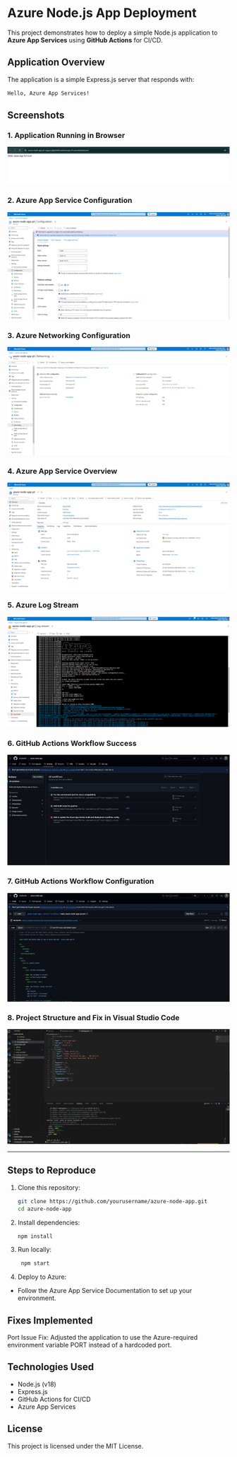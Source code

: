 # Azure Node.js App Deployment

This project demonstrates how to deploy a simple Node.js application to **Azure App Services** using **GitHub Actions** for CI/CD.

## Application Overview

The application is a simple Express.js server that responds with:
```bash
Hello, Azure App Services!
```


## Screenshots

### 1. Application Running in Browser
![Application Running](./images/application-running-browser.png)

### 2. Azure App Service Configuration
![Azure Configuration](./images/azure-app-service-configuration.png)

### 3. Azure Networking Configuration
![Azure Networking](./images/azure-app-service-networking.png)

### 4. Azure App Service Overview
![Azure Overview](./images/azure-app-service-overview.png)

### 5. Azure Log Stream
![Azure Log Stream](./images/azure-log-stream.png)

### 6. GitHub Actions Workflow Success
![GitHub Actions Success](./images/github-actions-success.png)

### 7. GitHub Actions Workflow Configuration
![GitHub Actions Configuration](./images/github-actions-yaml-file.png)

### 8. Project Structure and Fix in Visual Studio Code
![Project Structure](./images/project-structure-vscode.png)

---

## Steps to Reproduce

1. Clone this repository:
   ```bash
   git clone https://github.com/yourusername/azure-node-app.git
   cd azure-node-app
   ```

2. Install dependencies:
   ```bash
   npm install
   ```
3. Run locally:
   ```bash
    npm start
   ```
4.  Deploy to Azure:

- Follow the Azure App Service Documentation to set up your environment.

## Fixes Implemented

Port Issue Fix: Adjusted the application to use the Azure-required environment variable PORT instead of a hardcoded port.

## Technologies Used

- Node.js (v18)
- Express.js
- GitHub Actions for CI/CD
- Azure App Services

## License
This project is licensed under the MIT License.



